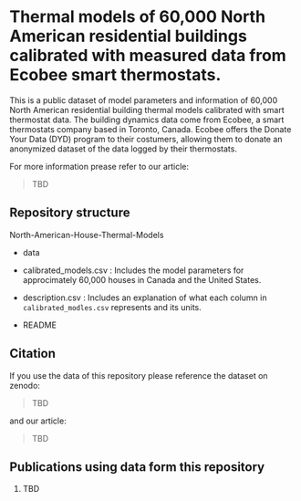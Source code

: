 # Thermal models of 60,000 North American residential buildings calibrated with measured data from Ecobee smart thermostats.

This is a public dataset of model parameters and information of 60,000 North American residential building thermal models calibrated with smart thermostat data. The building dynamics data come from Ecobee, a smart thermostats company based in Toronto, Canada. Ecobee offers the Donate Your Data (DYD) program to their costumers, allowing them to donate an anonymized dataset of the data logged by their thermostats.

For more information prease refer to our article:
> TBD

## Repository structure

 North-American-House-Thermal-Models 
 * data
  * calibrated_models.csv : Includes the model parameters for approcimately 60,000 houses in Canada and the United States.
  * description.csv       : Includes an explanation of what each column in `calibrated_modles.csv` represents and its units.

* README

## Citation

If you use the data of this repository please reference the dataset on zenodo:
>TBD

and our article:
>TBD

## Publications using data form this repository

1. TBD
